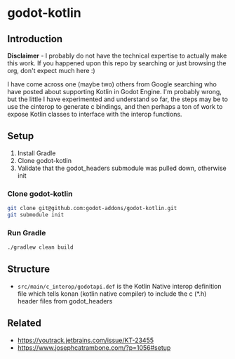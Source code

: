 # godot-kotlin

## Introduction

**Disclaimer** - I probably do not have the technical expertise to actually make this work. If you happened upon this repo by searching or just browsing the org, don't expect much here :)

I have come across one (maybe two) others from Google searching who have posted about supporting Kotlin in Godot Engine. I'm probably wrong, but the little I have experimented and understand so far, the steps may be to use the cinterop to generate c bindings, and then perhaps a ton of work to expose Kotlin classes to interface with the interop functions.

## Setup

1. Install Gradle
1. Clone godot-kotlin
1. Validate that the godot_headers submodule was pulled down, otherwise init

### Clone godot-kotlin

```bash
git clone git@github.com:godot-addons/godot-kotlin.git
git submodule init
```

### Run Gradle

```bash
./gradlew clean build
```

## Structure

* `src/main/c_interop/godotapi.def` is the Kotlin Native interop definition file which tells konan (kotlin native compiler) to include the c (*.h) header files from godot_headers

## Related

* https://youtrack.jetbrains.com/issue/KT-23455
* https://www.josephcatrambone.com/?p=1056#setup
